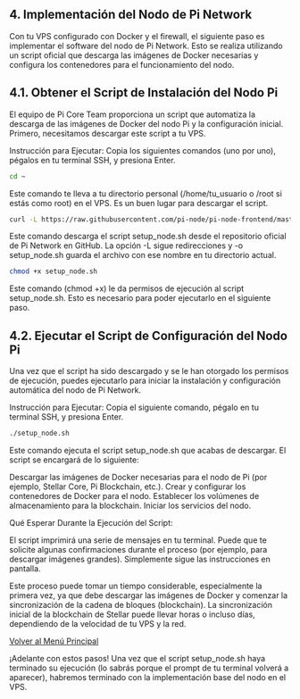 ## 4. Implementación del Nodo de Pi Network
Con tu VPS configurado con Docker y el firewall, el siguiente paso es implementar el software del nodo de Pi Network. Esto se realiza utilizando un script oficial que descarga las imágenes de Docker necesarias y configura los contenedores para el funcionamiento del nodo.

## 4.1. Obtener el Script de Instalación del Nodo Pi
El equipo de Pi Core Team proporciona un script que automatiza la descarga de las imágenes de Docker del nodo Pi y la configuración inicial. Primero, necesitamos descargar este script a tu VPS.

Instrucción para Ejecutar: Copia los siguientes comandos (uno por uno), pégalos en tu terminal SSH, y presiona Enter.

```bash
cd ~
```
Este comando te lleva a tu directorio personal (/home/tu_usuario o /root si estás como root) en el VPS. Es un buen lugar para descargar el script.

```bash
curl -L https://raw.githubusercontent.com/pi-node/pi-node-frontend/master/scripts/setup_node.sh -o setup_node.sh
```
Este comando descarga el script setup_node.sh desde el repositorio oficial de Pi Network en GitHub. La opción -L sigue redirecciones y -o setup_node.sh guarda el archivo con ese nombre en tu directorio actual.

```bash
chmod +x setup_node.sh
```
Este comando (chmod +x) le da permisos de ejecución al script setup_node.sh. Esto es necesario para poder ejecutarlo en el siguiente paso.

## 4.2. Ejecutar el Script de Configuración del Nodo Pi
Una vez que el script ha sido descargado y se le han otorgado los permisos de ejecución, puedes ejecutarlo para iniciar la instalación y configuración automática del nodo de Pi Network.

Instrucción para Ejecutar: Copia el siguiente comando, pégalo en tu terminal SSH, y presiona Enter.

```bash
./setup_node.sh
```
Este comando ejecuta el script setup_node.sh que acabas de descargar. El script se encargará de lo siguiente:

Descargar las imágenes de Docker necesarias para el nodo de Pi (por ejemplo, Stellar Core, Pi Blockchain, etc.).
Crear y configurar los contenedores de Docker para el nodo.
Establecer los volúmenes de almacenamiento para la blockchain.
Iniciar los servicios del nodo.

Qué Esperar Durante la Ejecución del Script:

El script imprimirá una serie de mensajes en tu terminal. Puede que te solicite algunas confirmaciones durante el proceso (por ejemplo, para descargar imágenes grandes). Simplemente sigue las instrucciones en pantalla.

Este proceso puede tomar un tiempo considerable, especialmente la primera vez, ya que debe descargar las imágenes de Docker y comenzar la sincronización de la cadena de bloques (blockchain). La sincronización inicial de la blockchain de Stellar puede llevar horas o incluso días, dependiendo de la velocidad de tu VPS y la red.

[Volver al Menú Principal](Index.md)

¡Adelante con estos pasos! Una vez que el script setup_node.sh haya terminado su ejecución (lo sabrás porque el prompt de tu terminal volverá a aparecer), habremos terminado con la implementación base del nodo en el VPS.


